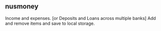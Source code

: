 ## nusmoney
Income and expenses. [or Deposits and Loans across multiple banks] Add and remove items and save to local storage.
